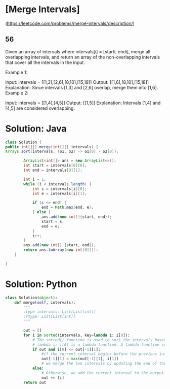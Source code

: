 # [Merge Intervals]

(https://leetcode.com/problems/merge-intervals/description/)

## 56

Given an array of intervals where intervals[i] = [starti, endi], merge all overlapping intervals, and return an array of the non-overlapping intervals that cover all the intervals in the input.

Example 1:

Input: intervals = [[1,3],[2,6],[8,10],[15,18]]
Output: [[1,6],[8,10],[15,18]]
Explanation: Since intervals [1,3] and [2,6] overlap, merge them into [1,6].
Example 2:

Input: intervals = [[1,4],[4,5]]
Output: [[1,5]]
Explanation: Intervals [1,4] and [4,5] are considered overlapping.

# Solution: Java

```java
class Solution {
public int[][] merge(int[][] intervals) {
Arrays.sort(intervals, (o1, o2) -> o1[0] - o2[0]);

        ArrayList<int[]> ans = new ArrayList<>();
        int start = intervals[0][0];
        int end = intervals[0][1];

        int i = 1;
        while (i < intervals.length) {
            int s = intervals[i][0];
            int e = intervals[i][1];

            if (s <= end) {
                end = Math.max(end, e);
            } else {
                ans.add(new int[]{start, end});
                start = s;
                end = e;
            }
            i++;
        }
        ans.add(new int[] {start, end});
        return ans.toArray(new int[0][]);
    }

}
```

# Solution: Python

```python
class Solution(object):
    def merge(self, intervals):
        """
        :type intervals: List[List[int]]
        :rtype: List[List[int]]
        """

        out = []
        for i in sorted(intervals, key=lambda i: i[0]):
            # The sorted() function is used to sort the intervals based on their start points (i[0]).
            # lambda i: i[0] is a lambda function. A lambda function is a small, anonymous function in Python. In this case, the lambda function takes one argument, i, and returns i[0].
            if out and i[0] <= out[-1][1]:
                #if the current interval begins before the previous interval ends, then we know that they overlap.
                out[-1][1] = max(out[-1][1], i[1])
                # we merge the two intervals by updating the end of the previous interval if it is less than the end of the current interval.
            else:
                # Otherwise, we add the current interval to the output array.
                out += [i]
        return out
```
